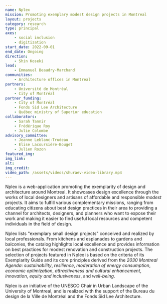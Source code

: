 ```yaml
---
name: Nplex
mission: Promoting exemplary modest design projects in Montreal
layout: projects
category: research
type: principal
axes:
    - social inclusion
    - digitization
start_date: 2022-09-01
end_date: Ongoing
direction:
    - Shin Koseki
lead:
    - Emmanuel Beaudry-Marchand
communities:
    - Architecture offices in Montreal
partners:
    - Université de Montréal
    - City of Montréal
partner_funding:
    - City of Montréal
    - Fonds Sid Lee Architecture
    - Québec ministry of Superior education
collaborators:
    - Sarah Tannir
    - Frédérique Roy
    - Julie Colombe
advisory_committee:
    - Jeanne Leblanc-Trudeau
    - Elise Lacoursière-Bouget
    - Julien Rozon
featured_img:
img_link:
alt:
img_credit:
video_path: /assets/videos/shuraev-video-library.mp4
---
```


Nplex is a web-application promoting the exemplarity of design and architecture around Montreal. It showcases design excellence through the works of local designers and artisans of affordable and responsible _modest_ projects. It aims to fulfill various complementary missions, ranging from educating citizens about best design practices in their area to providing a channel for architects, designers, and planners who want to expose their work and making it easier to find useful local resources and competent individuals in the field of design.

Nplex lists "exemplary small design projects" conceived and realized by local professionals. From kitchens and esplanades to gardens and balconies, the catalog highlights local excellence and provides information on best practices for modest renovation and construction projects. The selection of projects featured in Nplex is based on the criteria of its Exemplarity Guide and its core principles derived from the _2030 Montreal Agenda_: _sustainability_, _resilience_, _moderation of energy consumption_, _economic optimization_, _attractiveness and cultural enhancement_, _innovation_, _equity and inclusiveness_, and _well-being_.

Nplex is an initiative of the UNESCO Chair in Urban Landscape of the University of Montreal, and is realized with the support of the Bureau du design de la Ville de Montréal and the Fonds Sid Lee Architecture.
